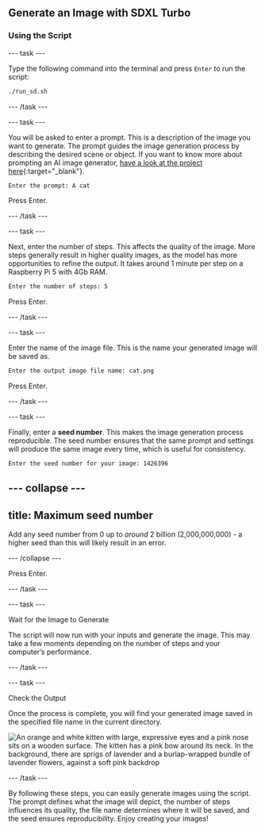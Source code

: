 ## Generate an Image with SDXL Turbo

### Using the Script

--- task ---

Type the following command into the terminal and press `Enter` to run the script:

```bash
./run_sd.sh
```

--- /task ---

--- task ---

You will be asked to enter a prompt. This is a description of the image you want to generate. The prompt guides the image generation process by describing the desired scene or object. If you want to know more about prompting an AI image generator, [have a look at the project here](https://projects.raspberrypi.org/en/projects/ai-image-prompt/){:target="_blank"}. 


```bash
Enter the prompt: A cat
```

Press Enter.

--- /task ---

--- task ---

Next, enter the number of steps. This affects the quality of the image. More steps generally result in higher quality images, as the model has more opportunities to refine the output. It takes around 1 minute per step on a Raspberry Pi 5 with 4Gb RAM.

```bash
Enter the number of steps: 5
```

Press Enter.

--- /task ---

--- task ---

Enter the name of the image file. This is the name your generated image will be saved as.

```bash
Enter the output image file name: cat.png
```

Press Enter.

--- /task ---

--- task ---

Finally, enter a **seed number**. This makes the image generation process reproducible. The seed number ensures that the same prompt and settings will produce the same image every time, which is useful for consistency. 

```bash
Enter the seed number for your image: 1426396
```
--- collapse ---
---
title: Maximum seed number
---

Add any seed number from 0 up to *around* 2 billion (2,000,000,000) - a higher seed than this will likely result in an error.

--- /collapse ---

Press Enter.

--- /task ---

--- task ---

Wait for the Image to Generate

The script will now run with your inputs and generate the image. This may take a few moments depending on the number of steps and your computer’s performance.


--- /task ---

--- task ---

Check the Output

Once the process is complete, you will find your generated image saved in the specified file name in the current directory.

![An orange and white kitten with large, expressive eyes and a pink nose sits on a wooden surface. The kitten has a pink bow around its neck. In the background, there are sprigs of lavender and a burlap-wrapped bundle of lavender flowers, against a soft pink backdrop](images/prompt.jpg)


--- /task ---

By following these steps, you can easily generate images using the script. The prompt defines what the image will depict, the number of steps influences its quality, the file name determines where it will be saved, and the seed ensures reproducibility. Enjoy creating your images!
